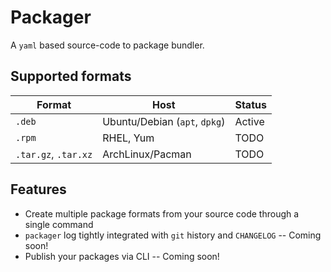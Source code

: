 # Packager
A `yaml` based source-code to package bundler.

## Supported formats
| Format | Host | Status |
| -------|------|--------|
| `.deb` | Ubuntu/Debian (`apt`, `dpkg`) | Active |
| `.rpm` | RHEL, Yum | TODO |
| `.tar.gz`, `.tar.xz` | ArchLinux/Pacman | TODO |


## Features
* Create multiple package formats from your source code through a single command
* `packager` log tightly integrated with `git` history and `CHANGELOG` -- Coming soon!
* Publish your packages via CLI -- Coming soon!